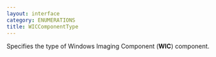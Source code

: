 ```yaml
---
layout: interface
category: ENUMERATIONS
title: WICComponentType
---
```


Specifies the type of Windows Imaging Component (**WIC**) component.
